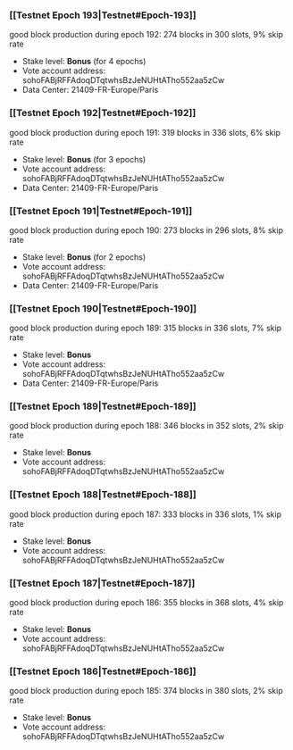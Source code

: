 ### [[Testnet Epoch 193|Testnet#Epoch-193]]
good block production during epoch 192: 274 blocks in 300 slots, 9% skip rate
* Stake level: **Bonus** (for 4 epochs)
* Vote account address: sohoFABjRFFAdoqDTqtwhsBzJeNUHtATho552aa5zCw
* Data Center: 21409-FR-Europe/Paris
### [[Testnet Epoch 192|Testnet#Epoch-192]]
good block production during epoch 191: 319 blocks in 336 slots, 6% skip rate
* Stake level: **Bonus** (for 3 epochs)
* Vote account address: sohoFABjRFFAdoqDTqtwhsBzJeNUHtATho552aa5zCw
* Data Center: 21409-FR-Europe/Paris
### [[Testnet Epoch 191|Testnet#Epoch-191]]
good block production during epoch 190: 273 blocks in 296 slots, 8% skip rate
* Stake level: **Bonus** (for 2 epochs)
* Vote account address: sohoFABjRFFAdoqDTqtwhsBzJeNUHtATho552aa5zCw
* Data Center: 21409-FR-Europe/Paris
### [[Testnet Epoch 190|Testnet#Epoch-190]]
good block production during epoch 189: 315 blocks in 336 slots, 7% skip rate
* Stake level: **Bonus**
* Vote account address: sohoFABjRFFAdoqDTqtwhsBzJeNUHtATho552aa5zCw
* Data Center: 21409-FR-Europe/Paris
### [[Testnet Epoch 189|Testnet#Epoch-189]]
good block production during epoch 188: 346 blocks in 352 slots, 2% skip rate
* Stake level: **Bonus**
* Vote account address: sohoFABjRFFAdoqDTqtwhsBzJeNUHtATho552aa5zCw
### [[Testnet Epoch 188|Testnet#Epoch-188]]
good block production during epoch 187: 333 blocks in 336 slots, 1% skip rate
* Stake level: **Bonus**
* Vote account address: sohoFABjRFFAdoqDTqtwhsBzJeNUHtATho552aa5zCw
### [[Testnet Epoch 187|Testnet#Epoch-187]]
good block production during epoch 186: 355 blocks in 368 slots, 4% skip rate
* Stake level: **Bonus**
* Vote account address: sohoFABjRFFAdoqDTqtwhsBzJeNUHtATho552aa5zCw
### [[Testnet Epoch 186|Testnet#Epoch-186]]
good block production during epoch 185: 374 blocks in 380 slots, 2% skip rate
* Stake level: **Bonus**
* Vote account address: sohoFABjRFFAdoqDTqtwhsBzJeNUHtATho552aa5zCw